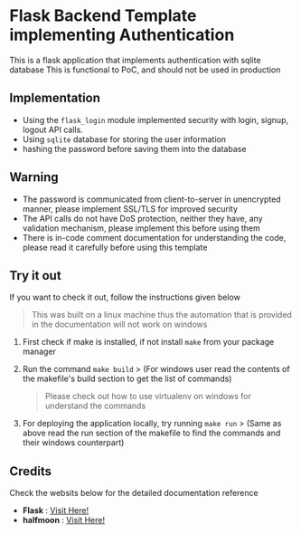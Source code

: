 # Flask Backend Template implementing Authentication
This is a flask application that implements authentication with sqlite database
This is functional to PoC, and should not be used in production
## Implementation
- Using the `flask_login` module implemented security with login, signup, logout API calls.
- Using `sqlite` database for storing the user information
- hashing the password before saving them into the database

## Warning
- The password is communicated from client-to-server in unencrypted manner, please implement SSL/TLS for improved security
- The API calls do not have DoS protection, neither they have, any validation mechanism, please implement this before using them
- There is in-code comment documentation for understanding the code, please read it carefully before using this template

## Try it out
If you want to check it out, follow the instructions given below
> This was built on a linux machine thus the automation that is provided in the documentation will not work on windows
1. First check if make is installed, if not install `make` from your package manager

2. Run the command `make build` > (For windows user read the contents of the makefile's build section to get the list of commands)

    > Please check out how to use virtualenv on windows for understand the commands

3. For deploying the application locally, try running `make run` > (Same as above read the run section of the makefile to find the commands and their windows counterpart)

## Credits
Check the websits below for the detailed documentation reference
- **Flask** : [Visit Here!](https://flask.palletsprojects.com/en/1.1.x/)
- **halfmoon** : [Visit Here!](https://gethalfmoon.com/)
